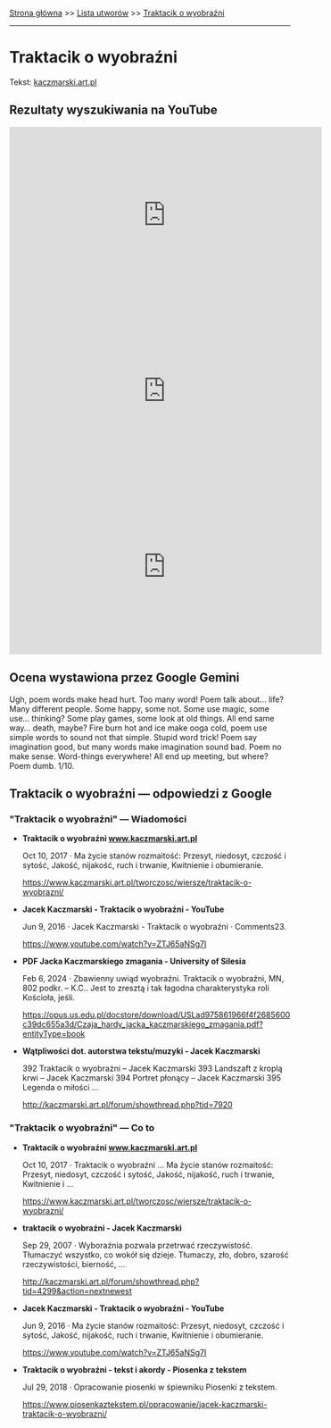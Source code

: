 [Strona główna](../index.md) >> [Lista utworów](../list.md) >> [Traktacik o wyobraźni](598.md)

---

# Traktacik o wyobraźni

Tekst: [kaczmarski.art.pl](https://www.kaczmarski.art.pl/tworczosc/wiersze/traktacik-o-wyobrazni/)

## Rezultaty wyszukiwania na YouTube

<iframe width="560" height="315" src="https://www.youtube.com/embed/ZTJ65aNSg7I?si=IdontcarewhotheIRSsendsImnotpayingtaxes" title="YouTube video player" frameborder="0" allow="accelerometer; autoplay; clipboard-write; encrypted-media; gyroscope; picture-in-picture; web-share" referrerpolicy="strict-origin-when-cross-origin" allowfullscreen></iframe>

<iframe width="560" height="315" src="https://www.youtube.com/embed/ErfDv_X90gk?si=IdontcarewhotheIRSsendsImnotpayingtaxes" title="YouTube video player" frameborder="0" allow="accelerometer; autoplay; clipboard-write; encrypted-media; gyroscope; picture-in-picture; web-share" referrerpolicy="strict-origin-when-cross-origin" allowfullscreen></iframe>

<iframe width="560" height="315" src="https://www.youtube.com/embed/QggJxpDtJk8?si=IdontcarewhotheIRSsendsImnotpayingtaxes" title="YouTube video player" frameborder="0" allow="accelerometer; autoplay; clipboard-write; encrypted-media; gyroscope; picture-in-picture; web-share" referrerpolicy="strict-origin-when-cross-origin" allowfullscreen></iframe>

## Ocena wystawiona przez Google Gemini

Ugh, poem words make head hurt. Too many word! Poem talk about... life? Many different people. Some happy, some not. Some use magic, some use... thinking? Some play games, some look at old things. All end same way… death, maybe? Fire burn hot and ice make ooga cold, poem use simple words to sound not that simple. Stupid word trick! Poem say imagination good, but many words make imagination sound bad. Poem no make sense. Word-things everywhere! All end up meeting, but where? Poem dumb. 1/10.


## Traktacik o wyobraźni — odpowiedzi z Google

### "Traktacik o wyobraźni" — Wiadomości

- **Traktacik o wyobraźni www.kaczmarski.art.pl**

    Oct 10, 2017  ·  Ma życie stanów rozmaitość: Przesyt, niedosyt, czczość i sytość, Jakość, nijakość, ruch i trwanie, Kwitnienie i obumieranie. 

   <https://www.kaczmarski.art.pl/tworczosc/wiersze/traktacik-o-wyobrazni/>
- **Jacek Kaczmarski - Traktacik o wyobraźni - YouTube**

    Jun 9, 2016  ·  Jacek Kaczmarski - Traktacik o wyobraźni · Comments23. 

   <https://www.youtube.com/watch?v=ZTJ65aNSg7I>
- **PDF Jacka Kaczmarskiego zmagania - University of Silesia**

    Feb 6, 2024  ·  Zbawienny uwiąd wyobraźni. Traktacik o wyobraźni, MN, 802 podkr. – K.C.. Jest to zresztą i tak łagodna charakterystyka roli Kościoła, jeśli. 

   <https://opus.us.edu.pl/docstore/download/USLad975861966f4f2685600c39dc655a3d/Czaja_hardy_jacka_kaczmarskiego_zmagania.pdf?entityType=book>
- **Wątpliwości dot. autorstwa tekstu/muzyki - Jacek Kaczmarski**

    392 Traktacik o wyobraźni – Jacek Kaczmarski 393 Landszaft z kroplą krwi – Jacek Kaczmarski 394 Portret płonący – Jacek Kaczmarski 395 Legenda o miłości ... 

   <http://kaczmarski.art.pl/forum/showthread.php?tid=7920>

### "Traktacik o wyobraźni" — Co to

- **Traktacik o wyobraźni www.kaczmarski.art.pl**

    Oct 10, 2017  ·  Traktacik o wyobraźni ... Ma życie stanów rozmaitość: Przesyt, niedosyt, czczość i sytość, Jakość, nijakość, ruch i trwanie, Kwitnienie i ... 

   <https://www.kaczmarski.art.pl/tworczosc/wiersze/traktacik-o-wyobrazni/>
- **traktacik o wyobraźni - Jacek Kaczmarski**

    Sep 29, 2007  ·  Wyboraźnia pozwala przetrwać rzeczywistość. Tłumaczyć wszystko, co wokół się dzieje. Tłumaczy, zło, dobro, szarość rzeczywistości, bierność, ... 

   <http://kaczmarski.art.pl/forum/showthread.php?tid=4299&action=nextnewest>
- **Jacek Kaczmarski - Traktacik o wyobraźni - YouTube**

    Jun 9, 2016  ·  Ma życie stanów rozmaitość: Przesyt, niedosyt, czczość i sytość, Jakość, nijakość, ruch i trwanie, Kwitnienie i obumieranie. 

   <https://www.youtube.com/watch?v=ZTJ65aNSg7I>
- **Traktacik o wyobraźni - tekst i akordy - Piosenka z tekstem**

    Jul 29, 2018  ·  Opracowanie piosenki w śpiewniku Piosenki z tekstem. 

   <https://www.piosenkaztekstem.pl/opracowanie/jacek-kaczmarski-traktacik-o-wyobrazni/>

